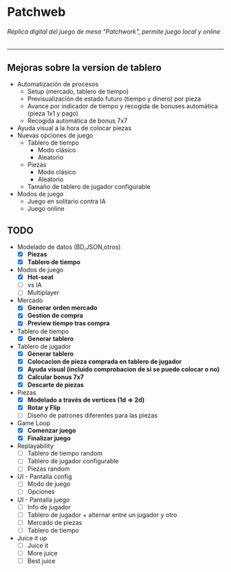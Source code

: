 # Patchweb
###### Réplica digital del juego de mesa "Patchwork", permite juego local y online
<hr />

## Mejoras sobre la version de tablero
* Automatización de procesos
    * Setup (mercado, tablero de tiempo)
    * Previsualización de estado futuro (tiempo y dinero) por pieza
    * Avance por indicador de tiempo y recogida de bonuses automática (pieza 1x1 y pago)
    * Recogida automática de bonus 7x7
* Ayuda visual a la hora de colocar piezas
* Nuevas opciones de juego
    * Tablero de tiempo
        * Modo clásico
        * Aleatorio
    * Piezas
        * Modo clásico
        * Aleatorio
    * Tamaño de tablero de jugador configurable
* Modos de juego
    * Juego en solitario contra IA
    * Juego online

## TODO
* Modelado de datos (BD,JSON,otros)
    * [x] <strong>Piezas</strong>
    * [x] <strong>Tablero de tiempo</strong>
* Modos de juego
    * [x] <strong>Hot-seat</strong>
    * [ ] vs IA
    * [ ] Multiplayer
* Mercado
    * [x] <strong>Generar orden mercado</strong>
    * [x] <strong>Gestion de compra</strong>
    * [x] <strong>Preview tiempo tras compra</strong>
* Tablero de tiempo
    * [x] <strong>Generar tablero</strong>
* Tablero de jugador
    * [x] <strong>Generar tablero</strong>
    * [x] <strong>Colocacion de pieza comprada en tablero de jugador</strong>
    * [x] <strong>Ayuda visual (incluido comprobacion de si se puede colocar o no)</strong>
    * [x] <strong>Calcular bonus 7x7</strong>
    * [x] <strong>Descarte de piezas</strong>
* Piezas
    * [x] <strong>Modelado a través de vertices (1d => 2d)</strong>
    * [x] <strong>Rotar y Flip</strong>
    * [ ] Diseño de patrones diferentes para las piezas
* Game Loop
    * [x] <strong>Comenzar juego</strong>
    * [x] <strong>Finalizar juego</strong>
* Replayability
    * [ ] Tablero de tiempo random
    * [ ] Tablero de jugador configurable
    * [ ] Piezas random
* UI - Pantalla config
    * [ ] Modo de juego
    * [ ] Opciones
* UI - Pantalla juego
    * [ ] Info de jugador
    * [ ] Tablero de jugador + alternar entre un jugador y otro
    * [ ] Mercado de piezas
    * [ ] Tablero de tiempo
* Juice it up
    * [ ] Juice it
    * [ ] More juice
    * [ ] Best juice